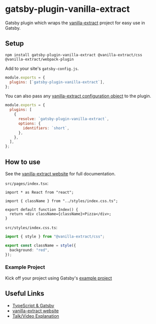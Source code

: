 # gatsby-plugin-vanilla-extract

Gatsby plugin which wraps the [vanilla-extract](https://vanilla-extract.style/) project for easy use in Gatsby.

## Setup

```shell
npm install gatsby-plugin-vanilla-extract @vanilla-extract/css @vanilla-extract/webpack-plugin
```

Add to your site's `gatsby-config.js`.

```js
module.exports = {
  plugins: [`gatsby-plugin-vanilla-extract`],
};
```

You can also pass any [vanilla-extract configuration object](https://vanilla-extract.style/documentation/setup/#configuration) to the plugin.

```js
module.exports = {
  plugins: [
    {
      resolve: `gatsby-plugin-vanilla-extract`,
      options: {
        identifiers: `short`,
      },
    },
  ],
};
```

## How to use

See the [vanilla-extract website](https://vanilla-extract.style/) for full documentation.

`src/pages/index.tsx`:

```tsx
import * as React from "react";

import { className } from "../styles/index.css.ts";

export default function Index() {
  return <div className={className}>Pizza</div>;
}
```

`src/styles/index.css.ts`:

```ts
import { style } from "@vanilla-extract/css";

export const className = style({
  background: "red",
});
```

### Example Project

Kick off your project using Gatsby's [example project](https://github.com/gatsbyjs/gatsby/tree/master/examples/using-vanilla-extract)

## Useful Links

- [TypeScript & Gatsby](https://www.gatsbyjs.com/docs/how-to/custom-configuration/typescript/)
- [vanilla-extract website](https://vanilla-extract.style/)
- [Talk/Video Explanation](https://www.youtube.com/watch?v=23VqED_kO2Q)

